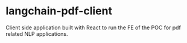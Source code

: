 # langchain-pdf-client
Client side application built with React to run the FE of the POC for pdf related NLP applications.
